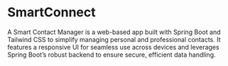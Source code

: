 # SmartConnect
A Smart Contact Manager is a web-based app built with Spring Boot and Tailwind CSS to simplify managing personal and professional contacts. It features a responsive UI for seamless use across devices and leverages Spring Boot’s robust backend to ensure secure, efficient data handling.
